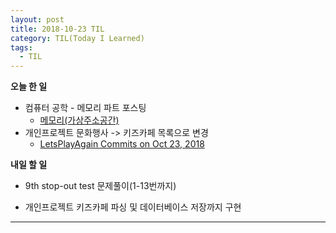 ```yaml
---
layout: post
title: 2018-10-23 TIL
category: TIL(Today I Learned)
tags:
  - TIL
---
```




**오늘 한 일**

- 컴퓨터 공학 - 메모리 파트 포스팅
  - [메모리(가상주소공간)](https://kwonsoonwoo.github.io/%EC%BB%B4%ED%93%A8%ED%84%B0%20%EA%B3%B5%ED%95%99/2018/10/23/cs-with-python-%EB%A9%94%EB%AA%A8%EB%A6%AC(%EA%B0%80%EC%83%81%EC%A3%BC%EC%86%8C%EA%B3%B5%EA%B0%84).html)
- 개인프로젝트 문화행사 -> 키즈카페 목록으로 변경
  - [LetsPlayAgain Commits on Oct 23, 2018](https://github.com/KwonSoonWoo/Letsplayagain/commits/master)

**내일 할 일**

- 9th stop-out test 문제풀이(1-13번까지)

- 개인프로젝트 키즈카페 파싱 및 데이터베이스 저장까지 구현

---



